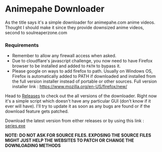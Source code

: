 # Animepahe Downloader
As the title says it's a simple downloader for animepahe.com anime videos. Thought I should make it since they provide downsized anime videos, second to soulreaperzone.com

### Requirements
- Remember to allow any firewall access when asked.
- Due to cloudflare's javascript challenge, you now need to have Firefox browser to be installed and added to `PATH` to bypass it.
- Please google on ways to add firefox to path. Usually on Windows OS, Firefox is automatically added to PATH if downloaded and installed from the full version installer instead of portable or other sources. Full version installer link : https://www.mozilla.org/en-US/firefox/new/

Head to [Releases](https://github.com/yashas123/animepahe-downloader/releases) to check out the all versions of the downloader.
Right now it's a simple script which doesn't have any particular GUI (don't know if it ever will have). I'll try to update it as soon as any bugs are found or if the download feature gets patched.

Download the latest version from either releases or by using this link : [series.exe](https://github.com/yashas123/animepahe-downloader/releases/latest/download/series.exe)

**NOTE: DO NOT ASK FOR SOURCE FILES. EXPOSING THE SOURCE FILES MIGHT JUST HELP THE WEBSITES TO PATCH OR CHANGE THE DOWNLOADING METHODS**

